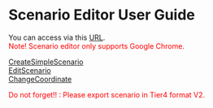 # Scenario Editor User Guide
You can access via this [URL](https://scenario.tier4.jp/scenario_editor/restricted/).  
<font color="Red">Note! Scenario editor only supports Google Chrome.</font>

[CreateSimpleScenario](CreateSimpleScenario.md)  
[EditScenario](EditScenario.md)  
[ChangeCoordinate](ChangeCoordinate.md)  

<font color="Red">Do not forget!! : Please export scenario in Tier4 format V2.</font>
